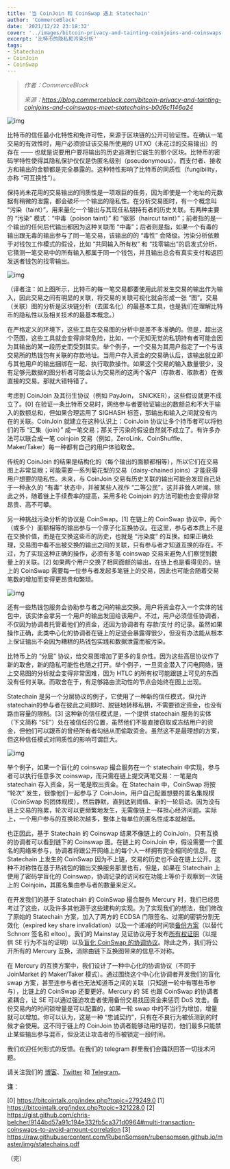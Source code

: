 ```yaml
---
title: '当 CoinJoin 和 CoinSwap 遇上 Statechain'
author: 'CommerceBlock'
date: '2021/12/22 23:18:32'
cover: '../images/bitcoin-privacy-and-tainting-coinjoins-and-coinswaps-meet-statechains/yKcn_Q.jpeg'
excerpt: '比特币的隐私和污染分析'
tags:
- Statechain
- CoinJoin
- CoinSwap
---
```



> *作者：CommerceBlock*
> 
> *来源：<https://blog.commerceblock.com/bitcoin-privacy-and-tainting-coinjoins-and-coinswaps-meet-statechains-b0d6c1146a24>*



![img](../images/bitcoin-privacy-and-tainting-coinjoins-and-coinswaps-meet-statechains/yKcn_Q.jpeg)

比特币的信任最小化特性和免许可性，来源于区块链的公开可验证性。在确认一笔交易的有效性时，用户必须验证该交易所使用的 UTXO（未花过的交易输出）的存在 —— 也就是说要用户要将输出的历史追溯到它诞生的那个区块。比特币的密码学特性使得其隐私保护仅仅是伪匿名级别（pseudonymous），而支付者、接收方和输出的金额都是完全暴露的。这种特性影响了比特币的同质性（fungibility，亦称 “可互换性”）。

保持尚未花用的交易输出的同质性是一项艰巨的任务，因为即使是一个地址的元数据有稍微的泄露，都会破坏一个输出的隐私性。在分析交易图时，有一个概念叫 “污染（taint）”，用来量化一个输出与其现任私钥持有者的历史关联。有两种主要的 “污染” 模式：“中毒（poison taint）” 和 “驱邪（haircut taint）”；前者指的是一个输出的任何后代输出都因为这种关联而 “中毒”；后者则是指，如果一个有毒的输出跟无毒的输出参与了同一笔交易，该输出的的 “毒性” 会降级。污染分析依赖于对钱包工作模式的假设，比如 “共同输入所有权” 和 “找零输出”的启发式分析，它猜测一笔交易中的所有输入都属于同一个钱包，并且输出总会有真实支付和返回发送者钱包的找零输出。

![img](../images/bitcoin-privacy-and-tainting-coinjoins-and-coinswaps-meet-statechains/PTlL69w.png)

（译者注：如上图所示，比特币的每一笔交易都要使用此前发生交易的输出作为输入，因此交易之间有明显的关联，将交易的关联可视化就会形成一张 “图”。交易（关联）图的分析是区块链分析（去匿名化）的最基本工具，也是我们在理解比特币的隐私性以及相关技术的最基本概念。）

在严格定义的环境下，这些工具在交易图的分析中是差不多准确的。但是，超出这个范围，这些工具就会变得非常危险，比如，一个无知无觉的私钥持有者可能会因为其输出的某一段历史而受到其实。举个例子，一个交易为其用户指定了一个与该交易所的热钱包有关联的存款地址。当用户存入资金的交易确认后，该输出就立即与其他用户的输出捆绑在一起、执行取款操作。如果这个交易的输入数量很少，没有足够元数据的图分析者可能会认为交易所的这两个客户（存款者、取款者）在做直接的交易。那就大错特错了。

考虑到 CoinJoin 及其衍生协议（例如 PayJoin， SNICKER），这些假设就更不成立了。[0] 在验证一条比特币交易时，网络参与者要验证输出的数额总和不大于输入的数额总和，但如果合理运用了 SIGHASH 标签，那输出和输入之间就没有内在的关联。CoinJoin 就建立在这种认识上：CoinJoin 协议让多个持币者可以将他们的币 “汇集（join）” 成一笔交易；那关于污染的假设自然就不成立了。有许多办法可以联合成一笔 coinjoin 交易（例如，ZeroLink、CoinShuffle、Maker/Taker）每一种都有自己的用户体验取舍。

传统的 CoinJoin 的结果是结构化的（每个输出的面额都相等），所以它们在交易图上非常显眼；可能需要一系列菊花型的交易（daisy-chained joins）才能获得用户想要的隐私性。未来，与 CoinJoin 交易有历史关联的输出可能会发现自己处于一种永久的 “有毒” 状态中，并被某些人视作 “二等公民”，这并非耸人听闻。除此之外，随着链上手续费率的提高，采用多轮 Coinjoin 的方法可能也会变得非常昂贵、高不可攀。

另一种挑战污染分析的协议是 CoinSwap。[1] 在链上的 CoinSwap 协议中，两个（或多个）面额相等的输出参与一个原子化互换协议。在这里，参与者本质上不是在交换价值，而是在交换这些币的历史，也就是 “污染度” 的互换。如果正确处理，交易图中看不出被交换的输出之间的关联，只有参与者才知道互换的存在。不过，为了实现这种正确的操作，必须有多笔 coinswap 交易来避免人们察觉到数量上的关联。[2] 如果两个用户交换了相同面额的输出，在链上也是看得见的。链上的 CoinSwap 需要每一位参与者发起多笔链上的交易，因此也可能会随着交易笔数的增加而变得更昂贵和繁琐。

![img](../images/bitcoin-privacy-and-tainting-coinjoins-and-coinswaps-meet-statechains/6o3b6eg.png)

还有一些热钱包服务会协助参与者之间的输出交换。用户将资金存入一个实体的钱包中，该实体会拿另一个用户的输出发回给该用户。不过，用户必须信任协调者，不仅因为协调者托管着他们的资金，还因为协调者有 存款/支付 的记录。虽然如果操作正确，此类中心化的协调者在链上的足迹会暴露得很少，但没有办法能从根本上保证输出不会因为糟糕的热钱包实践和数据泄露而被污染。

比特币上的 “分层” 协议，给交易图增加了更多的复杂性。因为这些高层协议作了新的取舍，新的隐私可能性也随之打开。举个例子，一旦资金潜入了闪电网络，链上交易图的分析就会变得非常困难，因为 HTLC 的所有权可能跟链上可见的东西没有任何关联。而取舍在于，有足够路由流动性的节点会始终在图上出现。

Statechain 是另一个分层协议的例子，它使用了一种新的信任模式，但允许 statechain的参与者在彼此之间即时、脱链地转移私钥，不需要锁定资金，也没有路由容量的限制。[3] 这种新的信任模式是，一个提供 statechain 服务的实体（下文简称 “SE”）处在被信任的位置，虽然他们不能直接窃取或冻结用户的资金，但他们可以跟币的曾经所有者勾结从而偷取资金。虽然这不是最理想的方案，但这种信任模式对同质性的影响可谓巨大。

![img](../images/bitcoin-privacy-and-tainting-coinjoins-and-coinswaps-meet-statechains/RM33A2g.png)

举个例子，如果一个盲化的 coinswap 撮合服务在一个 statechain 中实现，参与者可以执行任意多次 coinswap，而只需在链上提交两笔交易：一笔是向 statechain 存入资金，另一笔是取出资金。在 Statechain 中，CoinSwap 将按 “轮次” 发生，很像他们一起参与了 CoinJoin，用户自己配置想要的匿名集规模（CoinSwap 的团体规模），然后静默，直到达到阈值、新的一轮启动。因为没有链上交易的拖累，轮次可以更频繁地发生，无需像链上一样担心经济问题。实际上，一个用户参与的互换轮次越多，整体上每单位的匿名性成本就越低。

也正因此，基于 Statechain 的 Coinswap 结果不像链上的 CoinJoin，只有互换的协调者可以看到链下的 Coinswap 图。在链上的 CoinJoin 中，假设需要一个匿名的网络来参与，协调者将跟公开网络上的每个人一样拥有完全相同的信息。在 Statechain 上发生的 CoinSwap 因为不上链，交易的历史也不会在链上公开。这种不对称性在基于热钱包的输出交换服务那里也有，但是，如果在 Statechain 上使用了密码学盲化的 Coinswap，协调记录的访问权在功能上等价于观察到一次链上的 Coinjoin，其匿名集由参与者的数量来定义。

在开发我们的基于 Statechain 的 CoinSwap 撮合服务 Mercury 时，我们已经思考过了这些，以及许多其他源于这些建构的实现。为了实现我们的想法，我们修改了原始的 Statechain 方案，加入了两方的 ECDSA 门限签名、过期的密钥分割无效化（expired key share invalidation）以及一个递减的时间锁[备份方案](https://github.com/commerceblock/mercury/blob/master/doc/statechains.md#p2pkh-output-transfer)（以替代 Schnorr 签名和 eltoo）。我们的 Mainstay 见证协议用于发布[所有权证明](https://github.com/commerceblock/mercury/blob/master/doc/statechains.md#sparse-merkle-tree)（以提供 SE 行为不当的证明）以及[盲化 CoinSwap 的协调协议](https://github.com/commerceblock/mercury/blob/master/doc/swaps.md)。除此之外，我们将公开所有的 Mercury 互换，消除由链下互换图带来的信息不对称。

在 Mercury 的互换方案中，我们设计了一种中心化的协调协议（不同于 JoinMarket 的 Maker/Taker 模式）。通过围绕这个中心化协调者开发我们的盲化 swap 方案，甚至连参与者也无法知道币之间的关联（只知道一轮中有哪些币参与），比链上的 CoinSwap 还要更好。Mercury 的 SE 也跟 CoinSwap 的协调者紧耦合，让 SE 可以通过强迫攻击者使用备份交易找回资金来惩罚 DoS 攻击。备份交易内的时间锁增量是可以配置的，如果一轮 swap 中的不当行为增加，增量就可以增加。你可以认为，这是一种 “忠诚契约”，只有在不良行为被侦测到的时候才会使用。这不同于链上的 CoinJoin 协调者能够动用的惩罚，他们最多只能禁止某些输出参与混币，但没法让攻击者的币被锁定一段时间。

我们欢迎任何形式的反馈。在我们的 telegram 群里我们会踊跃回答一切技术问题。

请关注我们的 [博客](https://blog.commerceblock.com/)、[Twitter](https://twitter.com/commerceblock) 和 [Telegram](https://t.me/CommerceBlock)。

**注**：

[0] https://bitcointalk.org/index.php?topic=279249.0
[1] https://bitcointalk.org/index.php?topic=321228.0
[2] https://gist.github.com/chris-belcher/9144bd57a91c194e332fb5ca371d0964#multi-transaction-coinswaps-to-avoid-amount-correlation
[3] https://raw.githubusercontent.com/RubenSomsen/rubensomsen.github.io/master/img/statechains.pdf

（完）

